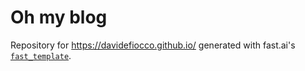 # Oh my blog

Repository for https://davidefiocco.github.io/ generated with fast.ai's [`fast_template`](https://www.fast.ai/2020/01/16/fast_template/). 